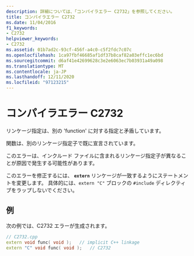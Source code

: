 ```yaml
---
description: 詳細については、「コンパイラエラー C2732」を参照してください。
title: コンパイラエラー C2732
ms.date: 11/04/2016
f1_keywords:
- C2732
helpviewer_keywords:
- C2732
ms.assetid: 01b7ad2c-93cf-456f-a4c0-c5f2fdc7c07c
ms.openlocfilehash: 1ca97fbf46685af1df37b8caf82a03effc1ec6bd
ms.sourcegitcommit: d6af41e42699628c3e2e6063ec7b03931a49a098
ms.translationtype: MT
ms.contentlocale: ja-JP
ms.lasthandoff: 12/11/2020
ms.locfileid: "97123215"
---
```

# <a name="compiler-error-c2732"></a>コンパイラエラー C2732

リンケージ指定は、別の 'function' に対する指定と矛盾しています。

関数は、別のリンケージ指定子で既に宣言されています。

このエラーは、インクルード ファイルに含まれるリンケージ指定子が異なることが原因で発生する可能性があります。

このエラーを修正するには、 **`extern`** リンケージが一致するようにステートメントを変更します。 具体的には、`extern "C"` ブロックの `#include` ディレクティブをラップしないでください。

## <a name="example"></a>例

次の例では、C2732 エラーが生成されます。

```cpp
// C2732.cpp
extern void func( void );   // implicit C++ linkage
extern "C" void func( void );   // C2732
```
